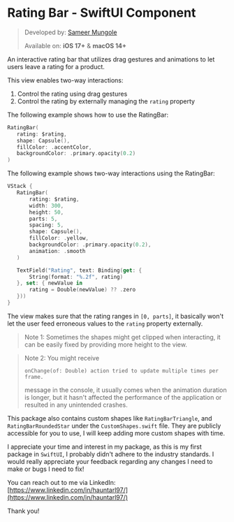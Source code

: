 # Rating Bar - SwiftUI Component

> Developed by: [Sameer Mungole](https://www.linkedin.com/in/hauntarl97/)
>
> Available on: **iOS 17+** & **macOS 14+**

An interactive rating bar that utilizes drag gestures and animations to let users leave a rating for a product.

This view enables two-way interactions:

1. Control the rating using drag gestures
2. Control the rating by externally managing the `rating` property

The following example shows how to use the RatingBar:

```swift
RatingBar(
   rating: $rating,
   shape: Capsule(),
   fillColor: .accentColor,
   backgroundColor: .primary.opacity(0.2)
)
```

 The following example shows two-way interactions using the RatingBar:

```swift
VStack {
   RatingBar(
       rating: $rating,
       width: 300,
       height: 50,
       parts: 5,
       spacing: 5,
       shape: Capsule(),
       fillColor: .yellow,
       backgroundColor: .primary.opacity(0.2),
       animation: .smooth
   )

   TextField("Rating", text: Binding(get: {
       String(format: "%.2f", rating)
   }, set: { newValue in
       rating = Double(newValue) ?? .zero
   }))
}
```

The view makes sure that the rating ranges in `[0, parts]`, it basically won't let the user feed erroneous values to the `rating` property externally.

>Note 1: Sometimes the shapes might get clipped when interacting, it can be easily fixed
>by providing more height to the view.

>Note 2: You might receive 
>
>`onChange(of: Double) action tried to update multiple times per frame.`
>
> message in the console, it usually comes when the animation duration is
>longer, but it hasn't affected the performance of the application or resulted in any
>unintended crashes.

This package also contains custom shapes like `RatingBarTriangle`, and `RatingBarRoundedStar` under the `CustomShapes.swift` file. They are publicly accessible for you to use, I will keep adding more custom shapes with time.

I appreciate your time and interest in my package, as this is my first package in `SwiftUI`, I probably didn't adhere to the industry standards. I would really appreciate your feedback regarding any changes I need to make or bugs I need to fix!

You can reach out to me via LinkedIn: [https://www.linkedin.com/in/hauntarl97/](https://www.linkedin.com/in/hauntarl97/)

Thank you!
